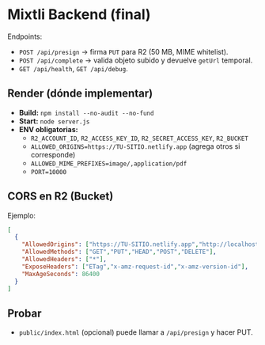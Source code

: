 # Mixtli Backend (final)
Endpoints:
- `POST /api/presign` → firma `PUT` para R2 (50 MB, MIME whitelist).
- `POST /api/complete` → valida objeto subido y devuelve `getUrl` temporal.
- `GET /api/health`, `GET /api/debug`.

## Render (dónde implementar)
- **Build:** `npm install --no-audit --no-fund`
- **Start:** `node server.js`
- **ENV obligatorias:**
  - `R2_ACCOUNT_ID`, `R2_ACCESS_KEY_ID`, `R2_SECRET_ACCESS_KEY`, `R2_BUCKET`
  - `ALLOWED_ORIGINS=https://TU-SITIO.netlify.app` (agrega otros si corresponde)
  - `ALLOWED_MIME_PREFIXES=image/,application/pdf`
  - `PORT=10000`

## CORS en R2 (Bucket)
Ejemplo:
```json
[
  {
    "AllowedOrigins": ["https://TU-SITIO.netlify.app","http://localhost:5173"],
    "AllowedMethods": ["GET","PUT","HEAD","POST","DELETE"],
    "AllowedHeaders": ["*"],
    "ExposeHeaders": ["ETag","x-amz-request-id","x-amz-version-id"],
    "MaxAgeSeconds": 86400
  }
]
```

## Probar
- `public/index.html` (opcional) puede llamar a `/api/presign` y hacer PUT.
